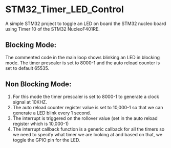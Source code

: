 # STM32_Timer_LED_Control

A simple STM32 project to toggle an LED on board the STM32 nucleo board using Timer 10 of the STM32 NucleoF401RE.

## Blocking Mode:
The commented code in the main loop shows blinking an LED in blocking mode. The timer prescaler is set to 8000-1 and the auto reload counter is set to default 65535.

## Non Blocking Mode:
1) For this mode the timer prescaler is set to 8000-1 to generate a clock signal at 10KHZ. 
2) The auto reload counter register value is set to 10,000-1 so that we can generate a LED blink every 1 second. 
3) The interrupt is triggered on the rollover value (set in the auto reload register which is 10,000-1)
4) The interrupt callback function is a generic callback for all the timers so we need to specify what timer we are looking at and based on that, we toggle the GPIO pin for the LED.



